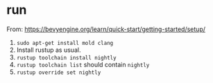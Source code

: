 # run

From: https://bevyengine.org/learn/quick-start/getting-started/setup/

1. `sudo apt-get install mold clang`
1. Install rustup as usual.
1. `rustup toolchain install nightly`
1. `rustup toolchain list` should contain `nightly`
1. `rustup override set nightly`

